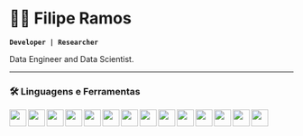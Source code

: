 # 🐱‍👤 Filipe Ramos

**`Developer | Researcher`**

Data Engineer and Data Scientist.


---
### 🛠 Linguagens e Ferramentas
<img align="left" width="30px" style="padding-right=10px" src="https://cdn.jsdelivr.net/gh/devicons/devicon/icons/python/python-original.svg"/>
<img align="left" width="30px" style="padding-right=10px" src="https://cdn.jsdelivr.net/gh/devicons/devicon@latest/icons/amazonwebservices/amazonwebservices-original-wordmark.svg" />
<img align="left" width="30px" style="padding-right=10px" src="https://cdn.jsdelivr.net/gh/devicons/devicon@latest/icons/postgresql/postgresql-original.svg" />
<img align="left" width="30px" style="padding-right=10px" src="https://cdn.jsdelivr.net/gh/devicons/devicon@latest/icons/sqlalchemy/sqlalchemy-original.svg" />
<img align="left" width="30px" style="padding-right=10px" src="https://cdn.jsdelivr.net/gh/devicons/devicon@latest/icons/flask/flask-original.svg" />
<img align="left" width="30px" style="padding-right=10px" src="https://cdn.jsdelivr.net/gh/devicons/devicon@latest/icons/apacheairflow/apacheairflow-original.svg" />
<img align="left" width="30px" style="padding-right=10px" src="https://cdn.jsdelivr.net/gh/devicons/devicon/icons/tensorflow/tensorflow-original.svg"/>
<img align="left" width="30px" style="padding-right=10px" src="https://cdn.jsdelivr.net/gh/devicons/devicon/icons/java/java-original.svg"/>
<img align="left" width="30px" style="padding-right=10px" src="https://cdn.jsdelivr.net/gh/devicons/devicon/icons/html5/html5-original.svg"/>
<img align="left" width="30px" style="padding-right=10px" src="https://cdn.jsdelivr.net/gh/devicons/devicon/icons/css3/css3-original.svg"/>
<img align="left" width="30px" style="padding-right=10px" src="https://cdn.jsdelivr.net/gh/devicons/devicon/icons/javascript/javascript-original.svg"/>
<img align="left" width="30px" style="padding-right=10px" src="https://cdn.jsdelivr.net/gh/devicons/devicon/icons/nodejs/nodejs-original.svg"/>
<img align="left" width="30px" style="padding-right=10px" src="https://cdn.jsdelivr.net/gh/devicons/devicon/icons/react/react-original.svg"/>
<img align="left" width="30px" style="padding-right=10px" src="https://cdn.jsdelivr.net/gh/devicons/devicon/icons/git/git-original.svg"/>

<br>

